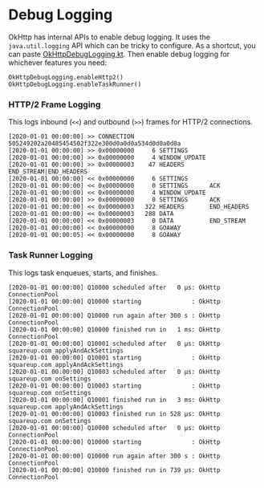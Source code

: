 Debug Logging
=============

OkHttp has internal APIs to enable debug logging. It uses the `java.util.logging` API which can be
tricky to configure. As a shortcut, you can paste [OkHttpDebugLogging.kt]. Then enable debug logging
for whichever features you need:

```
OkHttpDebugLogging.enableHttp2()
OkHttpDebugLogging.enableTaskRunner()
```

### HTTP/2 Frame Logging

This logs inbound (`<<`) and outbound (`>>`) frames for HTTP/2 connections.

```
[2020-01-01 00:00:00] >> CONNECTION 505249202a20485454502f322e300d0a0d0a534d0d0a0d0a
[2020-01-01 00:00:00] >> 0x00000000     6 SETTINGS
[2020-01-01 00:00:00] >> 0x00000000     4 WINDOW_UPDATE
[2020-01-01 00:00:00] >> 0x00000003    47 HEADERS       END_STREAM|END_HEADERS
[2020-01-01 00:00:00] << 0x00000000     6 SETTINGS
[2020-01-01 00:00:00] << 0x00000000     0 SETTINGS      ACK
[2020-01-01 00:00:00] << 0x00000000     4 WINDOW_UPDATE
[2020-01-01 00:00:00] >> 0x00000000     0 SETTINGS      ACK
[2020-01-01 00:00:00] << 0x00000003   322 HEADERS       END_HEADERS
[2020-01-01 00:00:00] << 0x00000003   288 DATA
[2020-01-01 00:00:00] << 0x00000003     0 DATA          END_STREAM
[2020-01-01 00:00:00] << 0x00000000     8 GOAWAY
[2020-01-01 00:00:05] << 0x00000000     8 GOAWAY
```

### Task Runner Logging 

This logs task enqueues, starts, and finishes.

```
[2020-01-01 00:00:00] Q10000 scheduled after   0 µs: OkHttp ConnectionPool
[2020-01-01 00:00:00] Q10000 starting              : OkHttp ConnectionPool
[2020-01-01 00:00:00] Q10000 run again after 300 s : OkHttp ConnectionPool
[2020-01-01 00:00:00] Q10000 finished run in   1 ms: OkHttp ConnectionPool
[2020-01-01 00:00:00] Q10001 scheduled after   0 µs: OkHttp squareup.com applyAndAckSettings
[2020-01-01 00:00:00] Q10001 starting              : OkHttp squareup.com applyAndAckSettings
[2020-01-01 00:00:00] Q10003 scheduled after   0 µs: OkHttp squareup.com onSettings
[2020-01-01 00:00:00] Q10003 starting              : OkHttp squareup.com onSettings
[2020-01-01 00:00:00] Q10001 finished run in   3 ms: OkHttp squareup.com applyAndAckSettings
[2020-01-01 00:00:00] Q10003 finished run in 528 µs: OkHttp squareup.com onSettings
[2020-01-01 00:00:00] Q10000 scheduled after   0 µs: OkHttp ConnectionPool
[2020-01-01 00:00:00] Q10000 starting              : OkHttp ConnectionPool
[2020-01-01 00:00:00] Q10000 run again after 300 s : OkHttp ConnectionPool
[2020-01-01 00:00:00] Q10000 finished run in 739 µs: OkHttp ConnectionPool
```

[OkHttpDebugLogging.kt]: https://github.com/square/okhttp/blob/master/okhttp-testing-support/src/main/java/okhttp3/OkHttpDebugLogging.kt
